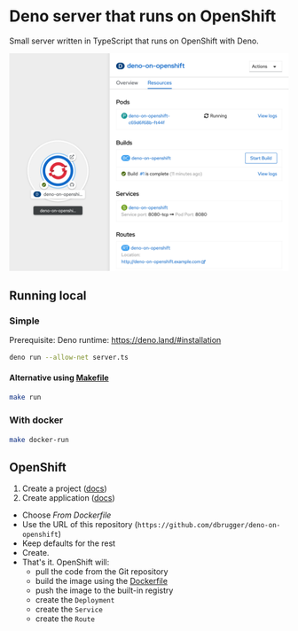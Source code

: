 # Deno server that runs on OpenShift

Small server written in TypeScript that runs on OpenShift with Deno.

![deno-on-openshift](deno-on-openshift.png)

## Running local

### Simple

Prerequisite: Deno runtime: https://deno.land/#installation

```sh
deno run --allow-net server.ts
```

#### Alternative using [Makefile](./Makefile)

```sh
make run
```

### With docker

```sh
make docker-run
```

## OpenShift

1. Create a project ([docs](https://docs.openshift.com/container-platform/latest/applications/projects/working-with-projects.html#odc-creating-projects-using-developer-perspective_projects))
2. Create application ([docs](https://docs.openshift.com/container-platform/latest/applications/application_life_cycle_management/odc-creating-applications-using-developer-perspective.html))

- Choose _From Dockerfile_
- Use the URL of this repository (`https://github.com/dbrugger/deno-on-openshift`)
- Keep defaults for the rest
- Create.
- That's it. OpenShift will:
  - pull the code from the Git repository
  - build the image using the [Dockerfile](./Dockerfile)
  - push the image to the built-in registry
  - create the `Deployment`
  - create the `Service`
  - create the `Route`
